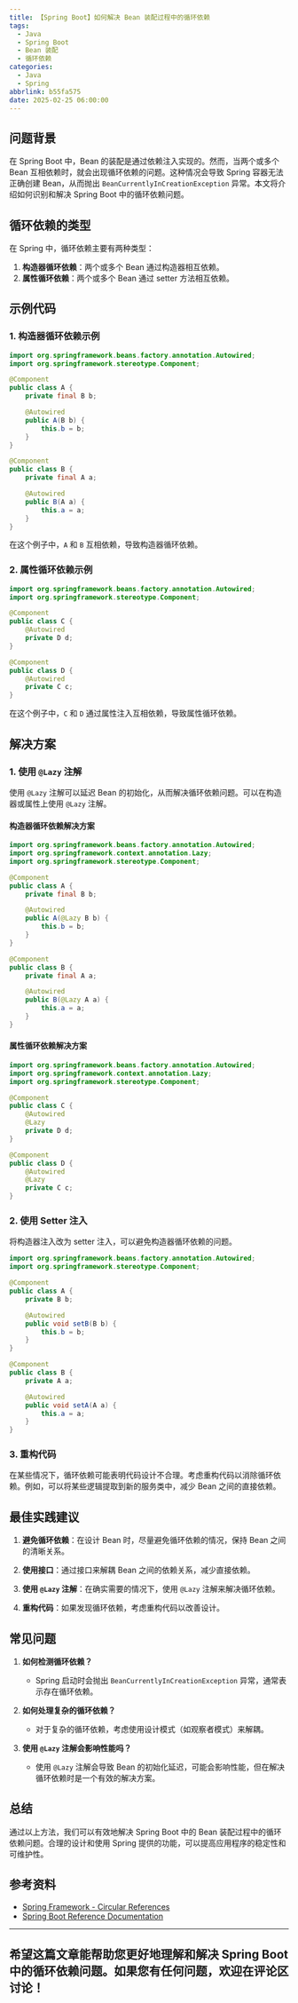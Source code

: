 ```yaml
---
title: 【Spring Boot】如何解决 Bean 装配过程中的循环依赖
tags:
  - Java
  - Spring Boot
  - Bean 装配
  - 循环依赖
categories:
  - Java
  - Spring
abbrlink: b55fa575
date: 2025-02-25 06:00:00
---
```


## 问题背景

在 Spring Boot 中，Bean 的装配是通过依赖注入实现的。然而，当两个或多个 Bean 互相依赖时，就会出现循环依赖的问题。这种情况会导致 Spring 容器无法正确创建 Bean，从而抛出 `BeanCurrentlyInCreationException` 异常。本文将介绍如何识别和解决 Spring Boot 中的循环依赖问题。

## 循环依赖的类型

在 Spring 中，循环依赖主要有两种类型：

1. **构造器循环依赖**：两个或多个 Bean 通过构造器相互依赖。
2. **属性循环依赖**：两个或多个 Bean 通过 setter 方法相互依赖。

## 示例代码

### 1. 构造器循环依赖示例

```java
import org.springframework.beans.factory.annotation.Autowired;
import org.springframework.stereotype.Component;

@Component
public class A {
    private final B b;

    @Autowired
    public A(B b) {
        this.b = b;
    }
}

@Component
public class B {
    private final A a;

    @Autowired
    public B(A a) {
        this.a = a;
    }
}
```

在这个例子中，`A` 和 `B` 互相依赖，导致构造器循环依赖。

### 2. 属性循环依赖示例

```java
import org.springframework.beans.factory.annotation.Autowired;
import org.springframework.stereotype.Component;

@Component
public class C {
    @Autowired
    private D d;
}

@Component
public class D {
    @Autowired
    private C c;
}
```

在这个例子中，`C` 和 `D` 通过属性注入互相依赖，导致属性循环依赖。

## 解决方案

### 1. 使用 `@Lazy` 注解

使用 `@Lazy` 注解可以延迟 Bean 的初始化，从而解决循环依赖问题。可以在构造器或属性上使用 `@Lazy` 注解。

#### 构造器循环依赖解决方案

```java
import org.springframework.beans.factory.annotation.Autowired;
import org.springframework.context.annotation.Lazy;
import org.springframework.stereotype.Component;

@Component
public class A {
    private final B b;

    @Autowired
    public A(@Lazy B b) {
        this.b = b;
    }
}

@Component
public class B {
    private final A a;

    @Autowired
    public B(@Lazy A a) {
        this.a = a;
    }
}
```

#### 属性循环依赖解决方案

```java
import org.springframework.beans.factory.annotation.Autowired;
import org.springframework.context.annotation.Lazy;
import org.springframework.stereotype.Component;

@Component
public class C {
    @Autowired
    @Lazy
    private D d;
}

@Component
public class D {
    @Autowired
    @Lazy
    private C c;
}
```

### 2. 使用 Setter 注入

将构造器注入改为 setter 注入，可以避免构造器循环依赖的问题。

```java
import org.springframework.beans.factory.annotation.Autowired;
import org.springframework.stereotype.Component;

@Component
public class A {
    private B b;

    @Autowired
    public void setB(B b) {
        this.b = b;
    }
}

@Component
public class B {
    private A a;

    @Autowired
    public void setA(A a) {
        this.a = a;
    }
}
```

### 3. 重构代码

在某些情况下，循环依赖可能表明代码设计不合理。考虑重构代码以消除循环依赖。例如，可以将某些逻辑提取到新的服务类中，减少 Bean 之间的直接依赖。

## 最佳实践建议

1. **避免循环依赖**：在设计 Bean 时，尽量避免循环依赖的情况，保持 Bean 之间的清晰关系。

2. **使用接口**：通过接口来解耦 Bean 之间的依赖关系，减少直接依赖。

3. **使用 `@Lazy` 注解**：在确实需要的情况下，使用 `@Lazy` 注解来解决循环依赖。

4. **重构代码**：如果发现循环依赖，考虑重构代码以改善设计。

## 常见问题

1. **如何检测循环依赖？**
   - Spring 启动时会抛出 `BeanCurrentlyInCreationException` 异常，通常表示存在循环依赖。

2. **如何处理复杂的循环依赖？**
   - 对于复杂的循环依赖，考虑使用设计模式（如观察者模式）来解耦。

3. **使用 `@Lazy` 注解会影响性能吗？**
   - 使用 `@Lazy` 注解会导致 Bean 的初始化延迟，可能会影响性能，但在解决循环依赖时是一个有效的解决方案。

## 总结

通过以上方法，我们可以有效地解决 Spring Boot 中的 Bean 装配过程中的循环依赖问题。合理的设计和使用 Spring 提供的功能，可以提高应用程序的稳定性和可维护性。

## 参考资料

- [Spring Framework - Circular References](https://docs.spring.io/spring-framework/docs/current/reference/html/core.html#beans-circular-references)
- [Spring Boot Reference Documentation](https://docs.spring.io/spring-boot/docs/current/reference/htmlsingle/)

---

希望这篇文章能帮助您更好地理解和解决 Spring Boot 中的循环依赖问题。如果您有任何问题，欢迎在评论区讨论！
--- 
 